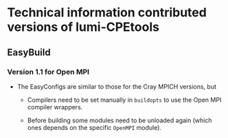 # Technical information contributed versions of lumi-CPEtools

## EasyBuild

### Version 1.1 for Open MPI

-   The EasyConfigs are similar to those for the Cray MPICH versions, but
    
    -   Compilers need to be set manually in `buildopts` to use the Open MPI
        compiler wrappers.
        
    -   Before building some modules need to be unloaded again (which ones
        depends on the specific `OpenMPI` module).



